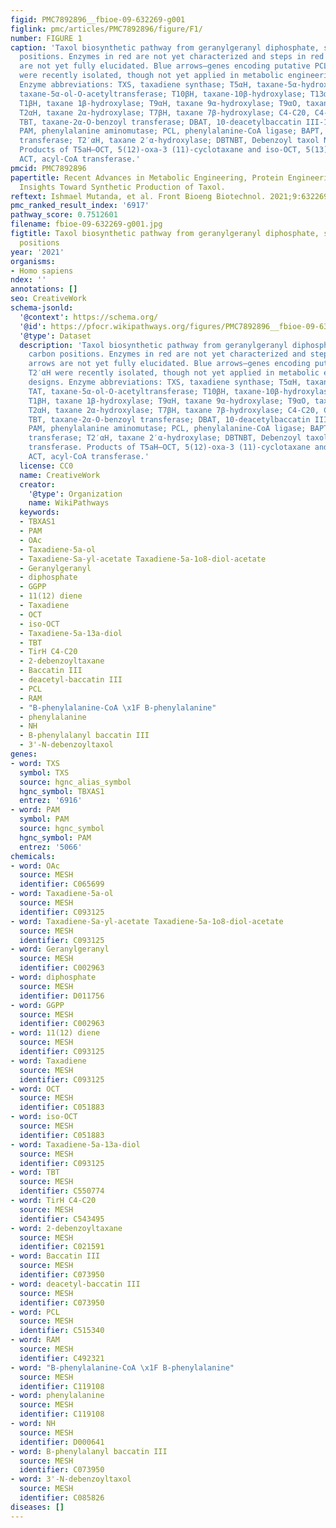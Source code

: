 ```yaml
---
figid: PMC7892896__fbioe-09-632269-g001
figlink: pmc/articles/PMC7892896/figure/F1/
number: FIGURE 1
caption: 'Taxol biosynthetic pathway from geranylgeranyl diphosphate, showing carbon
  positions. Enzymes in red are not yet characterized and steps in red dotted arrows
  are not yet fully elucidated. Blue arrows—genes encoding putative PCL and T2′αH
  were recently isolated, though not yet applied in metabolic engineering designs.
  Enzyme abbreviations: TXS, taxadiene synthase; T5αH, taxane-5α-hydroxylase; TAT,
  taxane-5α-ol-O-acetyltransferase; T10βH, taxane-10β-hydroxylase; T13αH, taxane-13α-hydroxylase;
  T1βH, taxane 1β-hydroxylase; T9αH, taxane 9α-hydroxylase; T9αO, taxane 9α-dioxygenase;
  T2αH, taxane 2α-hydroxylase; T7βH, taxane 7β-hydroxylase; C4-C20, C4-C20 epoxidase;
  TBT, taxane-2α-O-benzoyl transferase; DBAT, 10-deacetylbaccatin III-10-O-acetyltransferase;
  PAM, phenylalanine aminomutase; PCL, phenylalanine-CoA ligase; BAPT, C-13 phenylpropanoyl-CoA
  transferase; T2′αH, taxane 2′α-hydroxylase; DBTNBT, Debenzoyl taxol N-benzoyl transferase.
  Products of T5aH—OCT, 5(12)-oxa-3 (11)-cyclotaxane and iso-OCT, 5(13)-oxa-3(11)-cyclotaxane,
  ACT, acyl-CoA transferase.'
pmcid: PMC7892896
papertitle: Recent Advances in Metabolic Engineering, Protein Engineering, and Transcriptome-Guided
  Insights Toward Synthetic Production of Taxol.
reftext: Ishmael Mutanda, et al. Front Bioeng Biotechnol. 2021;9:632269.
pmc_ranked_result_index: '6917'
pathway_score: 0.7512601
filename: fbioe-09-632269-g001.jpg
figtitle: Taxol biosynthetic pathway from geranylgeranyl diphosphate, showing carbon
  positions
year: '2021'
organisms:
- Homo sapiens
ndex: ''
annotations: []
seo: CreativeWork
schema-jsonld:
  '@context': https://schema.org/
  '@id': https://pfocr.wikipathways.org/figures/PMC7892896__fbioe-09-632269-g001.html
  '@type': Dataset
  description: 'Taxol biosynthetic pathway from geranylgeranyl diphosphate, showing
    carbon positions. Enzymes in red are not yet characterized and steps in red dotted
    arrows are not yet fully elucidated. Blue arrows—genes encoding putative PCL and
    T2′αH were recently isolated, though not yet applied in metabolic engineering
    designs. Enzyme abbreviations: TXS, taxadiene synthase; T5αH, taxane-5α-hydroxylase;
    TAT, taxane-5α-ol-O-acetyltransferase; T10βH, taxane-10β-hydroxylase; T13αH, taxane-13α-hydroxylase;
    T1βH, taxane 1β-hydroxylase; T9αH, taxane 9α-hydroxylase; T9αO, taxane 9α-dioxygenase;
    T2αH, taxane 2α-hydroxylase; T7βH, taxane 7β-hydroxylase; C4-C20, C4-C20 epoxidase;
    TBT, taxane-2α-O-benzoyl transferase; DBAT, 10-deacetylbaccatin III-10-O-acetyltransferase;
    PAM, phenylalanine aminomutase; PCL, phenylalanine-CoA ligase; BAPT, C-13 phenylpropanoyl-CoA
    transferase; T2′αH, taxane 2′α-hydroxylase; DBTNBT, Debenzoyl taxol N-benzoyl
    transferase. Products of T5aH—OCT, 5(12)-oxa-3 (11)-cyclotaxane and iso-OCT, 5(13)-oxa-3(11)-cyclotaxane,
    ACT, acyl-CoA transferase.'
  license: CC0
  name: CreativeWork
  creator:
    '@type': Organization
    name: WikiPathways
  keywords:
  - TBXAS1
  - PAM
  - OAc
  - Taxadiene-5a-ol
  - Taxadiene-Sa-yl-acetate Taxadiene-5a-1o8-diol-acetate
  - Geranylgeranyl
  - diphosphate
  - GGPP
  - 11(12) diene
  - Taxadiene
  - OCT
  - iso-OCT
  - Taxadiene-5a-13a-diol
  - TBT
  - TirH C4-C20
  - 2-debenzoyltaxane
  - Baccatin III
  - deacetyl-baccatin III
  - PCL
  - RAM
  - "B-phenylalanine-CoA \x1F B-phenylalanine"
  - phenylalanine
  - NH
  - B-phenylalanyl baccatin III
  - 3'-N-debenzoyltaxol
genes:
- word: TXS
  symbol: TXS
  source: hgnc_alias_symbol
  hgnc_symbol: TBXAS1
  entrez: '6916'
- word: РАМ
  symbol: PAM
  source: hgnc_symbol
  hgnc_symbol: PAM
  entrez: '5066'
chemicals:
- word: OAc
  source: MESH
  identifier: C065699
- word: Taxadiene-5a-ol
  source: MESH
  identifier: C093125
- word: Taxadiene-Sa-yl-acetate Taxadiene-5a-1o8-diol-acetate
  source: MESH
  identifier: C093125
- word: Geranylgeranyl
  source: MESH
  identifier: C002963
- word: diphosphate
  source: MESH
  identifier: D011756
- word: GGPP
  source: MESH
  identifier: C002963
- word: 11(12) diene
  source: MESH
  identifier: C093125
- word: Taxadiene
  source: MESH
  identifier: C093125
- word: OCT
  source: MESH
  identifier: C051883
- word: iso-OCT
  source: MESH
  identifier: C051883
- word: Taxadiene-5a-13a-diol
  source: MESH
  identifier: C093125
- word: TBT
  source: MESH
  identifier: C550774
- word: TirH C4-C20
  source: MESH
  identifier: C543495
- word: 2-debenzoyltaxane
  source: MESH
  identifier: C021591
- word: Baccatin III
  source: MESH
  identifier: C073950
- word: deacetyl-baccatin III
  source: MESH
  identifier: C073950
- word: PCL
  source: MESH
  identifier: C515340
- word: RAM
  source: MESH
  identifier: C492321
- word: "B-phenylalanine-CoA \x1F B-phenylalanine"
  source: MESH
  identifier: C119108
- word: phenylalanine
  source: MESH
  identifier: C119108
- word: NH
  source: MESH
  identifier: D000641
- word: B-phenylalanyl baccatin III
  source: MESH
  identifier: C073950
- word: 3'-N-debenzoyltaxol
  source: MESH
  identifier: C085826
diseases: []
---
```

